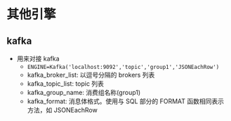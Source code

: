 # 其他引擎

## kafka

* 用来对接 kafka
    * `ENGINE=Kafka('localhost:9092','topic','group1','JSONEachRow')`
    * kafka_broker_list: 以逗号分隔的 brokers 列表
    * kafka_topic_list:  topic 列表
    * kafka_group_name:  消费组名称(group1)
    * kafka_format:      消息体格式。使用与 SQL 部分的 FORMAT 函数相同表示方法，如 JSONEachRow



